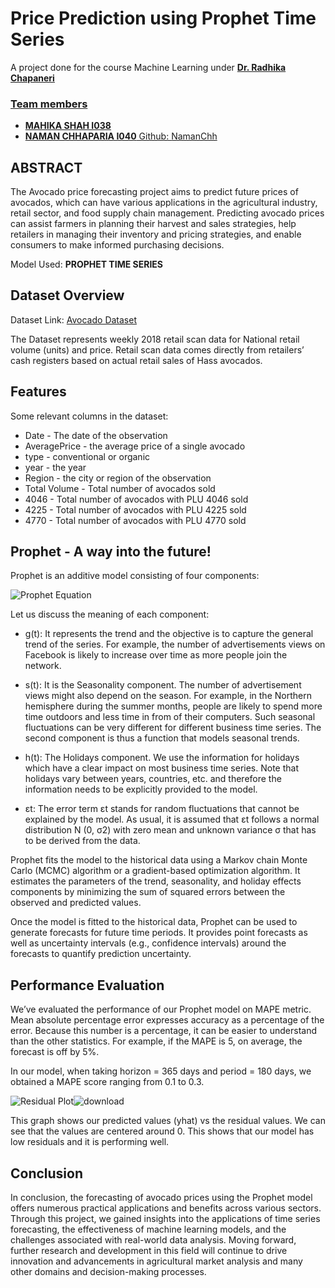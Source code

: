 # Price Prediction using Prophet Time Series

A project done for the course Machine Learning under <a href="https://github.com/radhikachapaneri"><b>Dr. Radhika Chapaneri</b> 
<h3>Team members</h3>
<ul>
<li><b>MAHIKA SHAH I038</b> </li>
<li><b>NAMAN CHHAPARIA I040</b> Github: <a href="https://github.com/NamanChh">NamanChh</a></li>


</ul>

## ABSTRACT

The Avocado price forecasting project aims to predict future prices of avocados, which can have
various applications in the agricultural industry, retail sector, and food supply chain management.
Predicting avocado prices can assist farmers in planning their harvest and sales strategies, help
retailers in managing their inventory and pricing strategies, and enable consumers to make
informed purchasing decisions.

Model Used: <b>PROPHET TIME SERIES</b>

## Dataset Overview

Dataset Link: <a href="https://www.kaggle.com/datasets/neuromusic/avocado-prices"> Avocado Dataset</a></li>

The Dataset represents weekly 2018 retail scan data for National retail volume (units) and price. Retail scan data comes directly from retailers’ cash registers based on actual retail sales of Hass avocados.

## Features
Some relevant columns in the dataset:

- Date - The date of the observation
- AveragePrice - the average price of a single avocado
- type - conventional or organic
- year - the year
- Region - the city or region of the observation
- Total Volume - Total number of avocados sold
- 4046 - Total number of avocados with PLU 4046 sold
- 4225 - Total number of avocados with PLU 4225 sold
- 4770 - Total number of avocados with PLU 4770 sold

## Prophet - A way into the future!

Prophet is an additive model consisting of four components:

<img src="https://images.squarespace-cdn.com/content/v1/5bce4071ab1a620db382773e/1625500457398-BF8AHHUZWGKTLMN1RXOH/prophet_formula.png?format=2500w" alt="Prophet Equation" />


Let us discuss the meaning of each component:

- g(t): It represents the trend and the objective is to capture the general trend of the series. For example, the number of advertisements views on Facebook is likely to increase over time as more people join the network.

- s(t): It is the Seasonality component. The number of advertisement views might also depend on the season. For example, in the Northern hemisphere during the summer months, people are likely to spend more time outdoors and less time in from of their computers. Such seasonal fluctuations can be very different for different business time series. The second component is thus a function that models seasonal trends. 

- h(t): The Holidays component. We use the information for holidays which have a clear impact on most business time series. Note that holidays vary between years, countries, etc. and therefore the information needs to be explicitly provided to the model.

- εt:    The error term εt stands for random fluctuations that cannot be explained by the model. As usual, it is assumed that εt follows a normal distribution N (0, σ2) with zero mean and unknown variance σ that has to be derived from the data.

Prophet fits the model to the historical data using a Markov chain Monte Carlo (MCMC) algorithm or a gradient-based optimization algorithm. It estimates the parameters of the trend, seasonality, and holiday effects components by minimizing the sum of squared errors between the observed and predicted values.

Once the model is fitted to the historical data, Prophet can be used to generate forecasts for future time periods. It provides point forecasts as well as uncertainty intervals (e.g., confidence intervals) around the forecasts to quantify prediction uncertainty.


## Performance Evaluation

We’ve evaluated the performance of our Prophet model on MAPE metric. Mean absolute percentage error expresses accuracy as a percentage of the error. Because this number is a percentage, it can be easier to understand than the other statistics. For example, if the MAPE is 5, on average, the forecast is off by 5%.

In our model, when taking horizon = 365 days and period = 180 days, we obtained a MAPE score ranging from 0.1 to 0.3.

<img src="" alt="Residual Plot" />![download](https://github.com/NamanChh/PriceForecasting_Prophet_TimeSeries/assets/142370244/3aff9f80-6544-448b-8bf1-16d6a29c3489)


This graph shows our predicted values (yhat) vs the residual values. We can see that the values are centered around 0. This shows that our model has low residuals and it is performing well.

## Conclusion
In conclusion, the forecasting of avocado prices using the Prophet model offers numerous practical applications and benefits across various sectors. Through this project, we gained insights into the applications of time series forecasting, the effectiveness of machine learning models, and the challenges associated with real-world data analysis. Moving forward, further research and development in this field will continue to drive innovation and advancements in agricultural market analysis and many other domains and decision-making processes.
